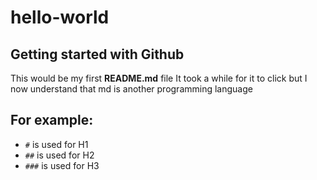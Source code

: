 # hello-world
## Getting started with Github

This would be my first **README.md** file
It took a while for it to click but I now understand that md is another programming language
## For example:
- `#` is used for H1
- `##` is used for H2
- `###` is used for H3
